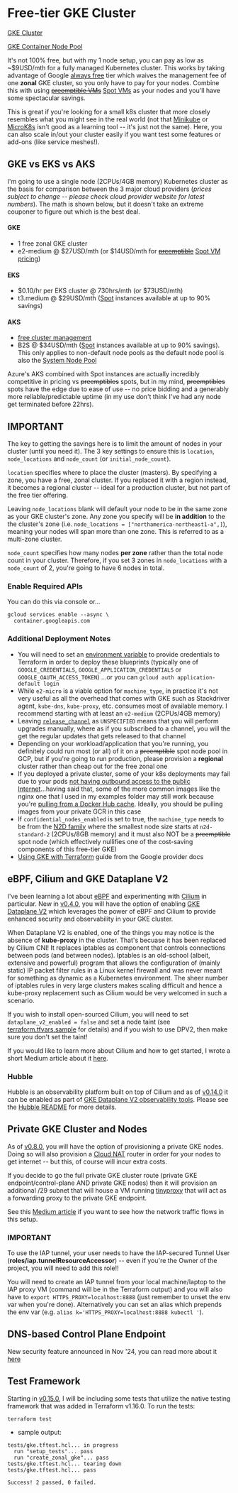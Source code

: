 # Free-tier GKE Cluster
[GKE Cluster](https://registry.terraform.io/providers/hashicorp/google/latest/docs/resources/container_cluster)

[GKE Container Node Pool](https://registry.terraform.io/providers/hashicorp/google/latest/docs/resources/container_node_pool)

It's not 100% free, but with my 1 node setup, you can pay as low as ~$9USD/mth for a fully managed Kubernetes cluster.  This works by taking advantage of Google [always free](https://cloud.google.com/free/docs/gcp-free-tier) tier which waives the management fee of one **zonal** GKE cluster, so you only have to pay for your nodes.  Combine this with using ~~[preemptible VMs](https://cloud.google.com/compute/docs/instances/preemptible)~~ [Spot VMs](https://cloud.google.com/kubernetes-engine/docs/concepts/spot-vms) as your nodes and you'll have some spectacular savings.

This is great if you're looking for a small k8s cluster that more closely resembles what you might see in the real world (not that [Minikube](https://kubernetes.io/docs/tasks/tools/install-minikube/) or [MicroK8s](https://microk8s.io/) isn't good as a learning tool -- it's just not the same).  Here, you can also scale in/out your cluster easily if you want test some features or add-ons (like service meshes!).

## GKE vs EKS vs AKS
I'm going to use a single node (2CPUs/4GB memory) Kubernetes cluster as the basis for comparison between the 3 major cloud providers (*prices subject to change -- please check cloud provider website for latest numbers*).  The math is shown below, but it doesn't take an extreme couponer to figure out which is the best deal.

#### GKE
- 1 free zonal GKE cluster
- e2-medium @ $27USD/mth (or $14USD/mth for ~~[preemptible](https://cloud.google.com/compute/docs/instances/preemptible)~~ [Spot VM pricing](https://cloud.google.com/spot-vms/pricing?hl=en))

#### EKS
- $0.10/hr per EKS cluster @ 730hrs/mth (or $73USD/mth)
- t3.medium @ $29USD/mth ([Spot](https://aws.amazon.com/ec2/spot/?cards.sort-by=item.additionalFields.startDateTime&cards.sort-order=asc) instances available at up to 90% savings)

#### AKS
- [free cluster management](https://azure.microsoft.com/en-ca/pricing/details/kubernetes-service/)
- B2S @ $34USD/mth ([Spot](https://azure.microsoft.com/en-us/pricing/spot/) instances available at up to 90% savings). This only applies to non-default node pools as the default node pool is also the [System Node Pool](https://learn.microsoft.com/en-us/azure/aks/use-system-pools?tabs=azure-cli)

Azure's AKS combined with Spot instances are actually incredibly competitive in pricing vs ~~preemptibles~~ spots, but in my mind, ~~preemptibles~~ spots have the edge due to ease of use -- no price bidding and a generably more reliable/predictable uptime (in my use don't think I've had any node get terminated before 22hrs).


## IMPORTANT
The key to getting the savings here is to limit the amount of nodes in your cluster (until you need it).  The 3 key settings to ensure this is `location`, `node_locations` and `node_count` (or `initial_node_count`).  

`location` specifies where to place the cluster (masters).  By specifying a zone, you have a free, zonal cluster.  If you replaced it with a region instead, it becomes a regional cluster -- ideal for a production cluster, but not part of the free tier offering.

Leaving `node_locations` blank will default your node to be in the same zone as your GKE cluster's zone.  Any zone you specify will be **in addition** to the the cluster's zone (i.e. `node_locations = ["northamerica-northeast1-a",]`), meaning your nodes will span more than one zone.  This is referred to as a multi-zone cluster.

`node_count` specifies how many nodes **per zone** rather than the total node count in your cluster.  Therefore, if you set 3 zones in `node_locations` with a `node_count` of 2, you're going to have 6 nodes in total.

### Enable Required APIs
You can do this via console or...
```console
gcloud services enable --async \
  container.googleapis.com
```

### Additional Deployment Notes
- You will need to set an [environment variable](https://registry.terraform.io/providers/hashicorp/google/latest/docs/guides/provider_reference#full-reference) to provide credentials to Terraform in order to deploy these blueprints (typically one of `GOOGLE_CREDENTIALS`, `GOOGLE_APPLICATION_CREDENTIALS` or `GOOGLE_OAUTH_ACCESS_TOKEN`) ...or you can `gcloud auth application-default login`
- While `e2-micro` is a viable option for `machine_type`, in practice it's not very useful as all the overhead that comes with GKE such as Stackdriver agent, `kube-dns`, `kube-proxy`, etc. consumes most of available memory.  I recommend starting with at least an `e2-medium` (2CPUs/4GB memory)
- Leaving [`release_channel`](https://cloud.google.com/kubernetes-engine/docs/concepts/release-channels) as `UNSPECIFIED` means that you will perform upgrades manually, where as if you subscribed to a channel, you will the get the regular updates that gets released to that channel
- Depending on your workload/application that you're running, you definitely could run most (or all) of it on a ~~preemptible~~ spot node pool in GCP, but if you're going to run production, please provision a **regional** cluster rather than cheap out for the free zonal one
- If you deployed a private cluster, some of your k8s deployments may fail due to your pods [not having outbound access to the public Internet](https://cloud.google.com/kubernetes-engine/docs/how-to/private-clusters#docker_hub)...having said that, some of the more common images like the nginx one that I used in my examples folder may still work because you're [pulling from a Docker Hub cache](https://cloud.google.com/container-registry/docs/pulling-cached-images).  Ideally, you should be pulling images from your private GCR in this case
- If `confidential_nodes_enabled` is set to true, the `machine_type` needs to be from the [N2D family](https://cloud.google.com/kubernetes-engine/docs/how-to/confidential-gke-nodes) where the smallest node size starts at `n2d-standard-2` (2CPUs/8GB memory) and it must also NOT be a ~~preemptible~~ spot node (which effectively nullifies one of the cost-saving components of this free-tier GKE)
- [Using GKE with Terraform](https://registry.terraform.io/providers/hashicorp/google/latest/docs/guides/using_gke_with_terraform) guide from the Google provider docs


## eBPF, Cilium and GKE Dataplane V2
I've been learning a lot about [eBPF](https://ebpf.io/) and experimenting with [Cilium](https://cilium.io/) in particular.  New in [v0.4.0](https://github.com/Neutrollized/free-tier-gke/blob/master/CHANGELOG.md#040---2021-09-09), you will have the option of enabling [GKE Dataplane V2](https://cloud.google.com/blog/products/containers-kubernetes/bringing-ebpf-and-cilium-to-google-kubernetes-engine) which leverages the power of eBPF and Cilium to provide enhanced security and observability in your GKE cluster.  

When Dataplane V2 is enabled, one of the things you may notice is the absence of **kube-proxy** in the cluster.  That's becuase it has been replaced by Cilium CNI!  It replaces iptables as component that controls connections between pods (and between nodes). Iptables is an old-school (albeit, extensive and powerful) program that allows the configuration of (mainly static) IP packet filter rules in a Linux kernel firewall and was never meant for something as dynamic as a Kubernetes environment.  The sheer number of iptables rules in very large clusters makes scaling difficult and hence a kube-proxy replacement such as Cilium would be very welcomed in such a scenario.

If you wish to install open-sourced Cilium, you will need to set `dataplane_v2_enabled = false` and set a node taint (see [terraform.tfvars.sample](./terraform.tfvars.sample) for details) and if you wish to use DPV2, then make sure you don't set the taint!

If you would like to learn more about Cilium and how to get started, I wrote a short Medium article about it [here](https://medium.com/@glen.yu/getting-started-with-ebpf-and-cilium-on-gke-6553c5d7e02a).

### Hubble
Hubble is an observability platform built on top of Cilium and as of [v0.14.0](https://github.com/Neutrollized/free-tier-gke/blob/master/CHANGELOG.md#0140---2023-08-27) it can be enabled as part of [GKE Dataplane V2 observability tools](https://cloud.google.com/kubernetes-engine/docs/how-to/configure-dpv2-observability#configure-gke-dpv2-observability-tools).  Please see the [Hubble README](./examples/hubble/README.md) for more details.


## Private GKE Cluster and Nodes
As of [v0.8.0](https://github.com/Neutrollized/free-tier-gke/blob/master/CHANGELOG.md#080---2022-07-15), you will have the option of provisioning a private GKE nodes.  Doing so will also provision a [Cloud NAT](https://cloud.google.com/nat/docs/overview) router in order for your nodes to get internet -- but this, of course will incur extra costs.

If you decide to go the full private GKE cluster route (private GKE endpoint/control-plane AND private GKE nodes) then it will provision an additional /29 subnet that will house a VM running [tinyproxy](https://github.com/tinyproxy) that will act as a forwarding proxy to the private GKE endpoint. 

See this [Medium article](https://medium.com/google-cloud/accessing-gke-private-clusters-through-iap-14fedad694f8) if you want to see how the network traffic flows in this setup.

### IMPORTANT
To use the IAP tunnel, your user needs to have the IAP-secured Tunnel User (**roles/iap.tunnelResourceAccessor**) -- even if you're the Owner of the project, you will need to add this role!!

You will need to create an IAP tunnel from your local machine/laptop to the IAP proxy VM (command will be in the Terraform output) and you will also have to `export HTTPS_PROXY=localhost:8888` (just remember to unset the env var when you're done).  Alternatively you can set an alias which prepends the env var (e.g. `alias k='HTTPS_PROXY=localhost:8888 kubectl '`).

## DNS-based Control Plane Endpoint
New security feature announced in Nov '24, you can read more about it [here](https://cloud.google.com/blog/products/containers-kubernetes/new-dns-based-endpoint-for-the-gke-control-plane)

## Test Framework
Starting in [v0.15.0](https://github.com/Neutrollized/free-tier-gke/blob/master/CHANGELOG.md#0150---2023-10-16), I will be including some tests that utilize the native testing framework that was added in Terraform v1.16.0.  To run the tests:

```console
terraform test
```   

- sample output:
```
tests/gke.tftest.hcl... in progress
  run "setup_tests"... pass
  run "create_zonal_gke"... pass
tests/gke.tftest.hcl... tearing down
tests/gke.tftest.hcl... pass

Success! 2 passed, 0 failed.
```
